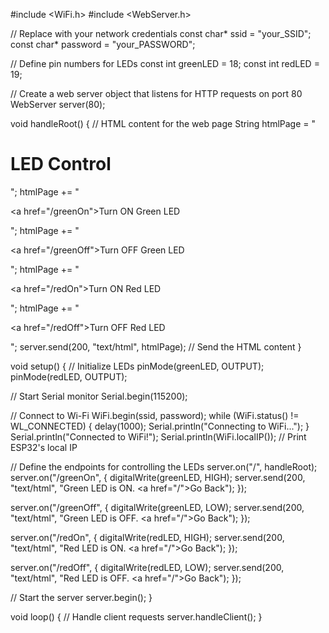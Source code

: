 #include <WiFi.h>
#include <WebServer.h>

// Replace with your network credentials
const char* ssid = "your_SSID";
const char* password = "your_PASSWORD";

// Define pin numbers for LEDs
const int greenLED = 18;
const int redLED = 19;

// Create a web server object that listens for HTTP requests on port 80
WebServer server(80);

void handleRoot() {
  // HTML content for the web page
  String htmlPage = "<h1>LED Control</h1>";
  htmlPage += "<p><a href=\"/greenOn\">Turn ON Green LED</a></p>";
  htmlPage += "<p><a href=\"/greenOff\">Turn OFF Green LED</a></p>";
  htmlPage += "<p><a href=\"/redOn\">Turn ON Red LED</a></p>";
  htmlPage += "<p><a href=\"/redOff\">Turn OFF Red LED</a></p>";
  server.send(200, "text/html", htmlPage);  // Send the HTML content
}

void setup() {
  // Initialize LEDs
  pinMode(greenLED, OUTPUT);
  pinMode(redLED, OUTPUT);

  // Start Serial monitor
  Serial.begin(115200);

  // Connect to Wi-Fi
  WiFi.begin(ssid, password);
  while (WiFi.status() != WL_CONNECTED) {
    delay(1000);
    Serial.println("Connecting to WiFi...");
  }
  Serial.println("Connected to WiFi!");
  Serial.println(WiFi.localIP());  // Print ESP32's local IP

  // Define the endpoints for controlling the LEDs
  server.on("/", handleRoot);
  server.on("/greenOn", []() {
    digitalWrite(greenLED, HIGH);
    server.send(200, "text/html", "Green LED is ON. <a href=\"/\">Go Back</a>");
  });
  
  server.on("/greenOff", []() {
    digitalWrite(greenLED, LOW);
    server.send(200, "text/html", "Green LED is OFF. <a href=\"/\">Go Back</a>");
  });
  
  server.on("/redOn", []() {
    digitalWrite(redLED, HIGH);
    server.send(200, "text/html", "Red LED is ON. <a href=\"/\">Go Back</a>");
  });
  
  server.on("/redOff", []() {
    digitalWrite(redLED, LOW);
    server.send(200, "text/html", "Red LED is OFF. <a href=\"/\">Go Back</a>");
  });

  // Start the server
  server.begin();
}

void loop() {
  // Handle client requests
  server.handleClient();
}
